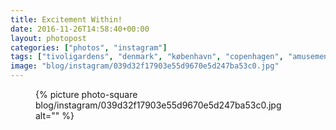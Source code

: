 ```yaml
---
title: Excitement Within!
date: 2016-11-26T14:58:40+00:00
layout: photopost
categories: ["photos", "instagram"]
tags: ["tivoligardens", "denmark", "københavn", "copenhagen", "amusements", "rollercoasters"]
image: "blog/instagram/039d32f17903e55d9670e5d247ba53c0.jpg"
---
```


<figure class="photo photo--square">
  {% picture photo-square blog/instagram/039d32f17903e55d9670e5d247ba53c0.jpg alt="" %}
</figure>


